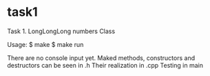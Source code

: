 # task1
Task 1. LongLongLong numbers Class

Usage:
$ make
$ make run

There are no console input yet. Maked methods, constructors and destructors can be seen in .h
Their realization in .cpp
Testing in main
